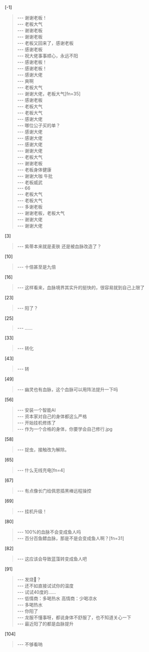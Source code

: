 
[-1] 
>--- 谢谢老板！<br>
>--- 老板大气<br>
>--- 谢谢老板<br>
>--- 谢谢老板<br>
>--- 老板又回来了，感谢老板<br>
>--- 感谢老板<br>
>--- 祝大佬事事顺心，永远不阳<br>
>--- 感谢老板！<br>
>--- 感谢老板！<br>
>--- 感谢大佬<br>
>--- 爽啊<br>
>--- 老板大气<br>
>--- 谢谢大佬，老板大气[fn=35]<br>
>--- 感谢老板<br>
>--- 老板大气<br>
>--- 老板大气<br>
>--- 感谢大佬<br>
>--- 哪位公子买的单？<br>
>--- 感谢大佬<br>
>--- 感谢大佬<br>
>--- 感谢大佬<br>
>--- 谢谢大佬<br>
>--- 老板大气<br>
>--- 谢谢老板<br>
>--- 老板身体健康<br>
>--- 谢谢大咖   牛批<br>
>--- 老板威武<br>
>--- 66<br>
>--- 老板大气<br>
>--- 老板大气<br>
>--- 多谢老板<br>
>--- 谢谢老板，老板大气<br>
>--- 谢谢大佬<br>
>--- 谢谢大佬<br>

[3] 
>--- 紫蒂本来就是麦肤 还是被血脉改造了？<br>

[10] 
>--- 十倍甚至是九倍<br>

[16] 
>--- 这样看来，血脉境界其实升的挺快的，很容易就到自己上限了<br>

[23] 
>--- 阳了？<br>

[25] 
>--- ……<br>

[33] 
>--- 转化<br>

[43] 
>--- 转<br>

[49] 
>--- 幽灵也有血脉，这个血脉可以用阵法提升一下吗<br>

[56] 
>--- 安装一个智能AI<br>
>--- 资本家对自己的身体都这么严格<br>
>--- 开始挂机修炼了<br>
>--- 作为一个合格的身体，你要学会自己修行.jpg<br>

[58] 
>--- 捉虫，接触改为解除。<br>

[65] 
>--- 什么无线充电[fn=4]<br>

[67] 
>--- 有点像长门给佩恩插黑棒远程操控<br>

[69] 
>--- 挂机升级！<br>

[80] 
>--- 100%的血脉不会变成鱼人吗<br>
>--- 百分百鱼鳔血脉，那是不是会变成鱼人啊？[fn=31]<br>

[82] 
>--- 这应该会导致蓝藻转变成鱼人吧<br>

[91] 
>--- 发烧🤒？<br>
>--- 还不如直接试试你的温度<br>
>--- 试试40度的……<br>
>--- 低情商：多喝热水
高情商：少喝凉水<br>
>--- 多喝热水<br>
>--- 你阳了<br>
>--- 龙服不懂事呀，都说身体不舒服了，也不知道关心一下<br>
>--- 最近阳了的都是血脉提升<br>

[104] 
>--- 不够看呐<br>
